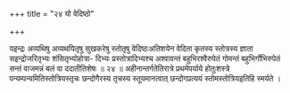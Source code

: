 +++
title = "२४ यो वेदिष्ठो"

+++

यइन्द्रः अव्यथिषु अव्यथयितृषु सुखकरेषु स्तोतृषु वेदिष्ठःअतिशयेन वेदिता कृतस्य स्तोत्रस्य ज्ञाता सइन्द्रोजरितृभ्यः शंसितृभ्योहोत्रा- दिभ्यः प्रस्तोत्रादिभ्यश्च अश्वावन्तं बहुभिरश्वैरुपेतं गोमन्तं बहुभिर्गोभिरुपेतं सन्तं वाजमन्नं बलं वा ददातीतिशेषः ॥ २४ ॥ अहीनान्तर्गतेतिरात्रे प्रथमेपर्याये होतुःशस्त्रे पन्यम्पन्यमितिस्तोत्रियस्तृचः छन्दोगैरस्य तृचस्य स्तूयमानत्वात् छन्दोगप्रत्ययं स्तोमस्तोत्रियइतिहि स्मर्यते ।